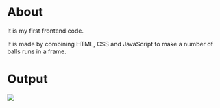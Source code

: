 # About
It is my first frontend code.

It is made by combining HTML, CSS and JavaScript to make a number of balls runs in a frame.

# Output
![](https://github.com/YoussefAMKamal/Running-Balls/blob/main/Output.gif)
